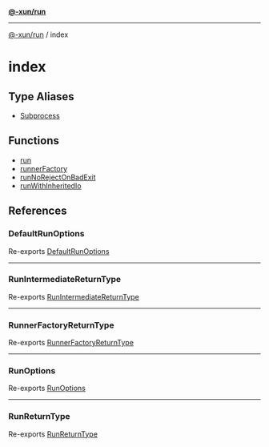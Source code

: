 [**@-xun/run**](../README.md)

***

[@-xun/run](../README.md) / index

# index

## Type Aliases

- [Subprocess](type-aliases/Subprocess.md)

## Functions

- [run](functions/run.md)
- [runnerFactory](functions/runnerFactory.md)
- [runNoRejectOnBadExit](functions/runNoRejectOnBadExit.md)
- [runWithInheritedIo](functions/runWithInheritedIo.md)

## References

### DefaultRunOptions

Re-exports [DefaultRunOptions](../types/type-aliases/DefaultRunOptions.md)

***

### RunIntermediateReturnType

Re-exports [RunIntermediateReturnType](../types/type-aliases/RunIntermediateReturnType.md)

***

### RunnerFactoryReturnType

Re-exports [RunnerFactoryReturnType](../types/type-aliases/RunnerFactoryReturnType.md)

***

### RunOptions

Re-exports [RunOptions](../types/type-aliases/RunOptions.md)

***

### RunReturnType

Re-exports [RunReturnType](../types/type-aliases/RunReturnType.md)
